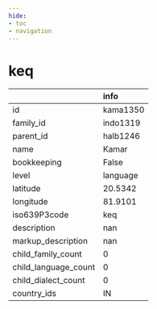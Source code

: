 ```yaml
---
hide:
- toc
- navigation
---
```

# keq
|                      | info     |
|:---------------------|:---------|
| id                   | kama1350 |
| family_id            | indo1319 |
| parent_id            | halb1246 |
| name                 | Kamar    |
| bookkeeping          | False    |
| level                | language |
| latitude             | 20.5342  |
| longitude            | 81.9101  |
| iso639P3code         | keq      |
| description          | nan      |
| markup_description   | nan      |
| child_family_count   | 0        |
| child_language_count | 0        |
| child_dialect_count  | 0        |
| country_ids          | IN       |
